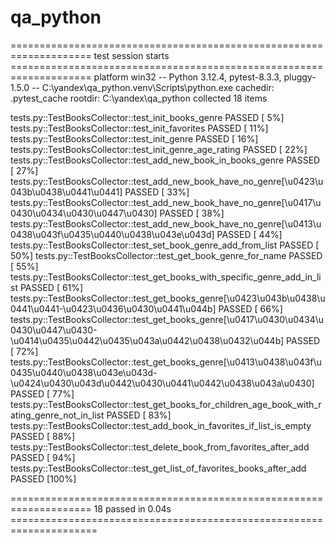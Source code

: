 # qa_python
==================================================================== test session starts ====================================================================
platform win32 -- Python 3.12.4, pytest-8.3.3, pluggy-1.5.0 -- C:\yandex\qa_python\.venv\Scripts\python.exe
cachedir: .pytest_cache
rootdir: C:\yandex\qa_python
collected 18 items                                                                                                                                            

tests.py::TestBooksCollector::test_init_books_genre PASSED                                                                                             [  5%] 
tests.py::TestBooksCollector::test_init_favorites PASSED                                                                                               [ 11%] 
tests.py::TestBooksCollector::test_init_genre PASSED                                                                                                   [ 16%] 
tests.py::TestBooksCollector::test_init_genre_age_rating PASSED                                                                                        [ 22%] 
tests.py::TestBooksCollector::test_add_new_book_in_books_genre PASSED                                                                                  [ 27%]
tests.py::TestBooksCollector::test_add_new_book_have_no_genre[\u0423\u043b\u0438\u0441\u0441] PASSED                                                   [ 33%] 
tests.py::TestBooksCollector::test_add_new_book_have_no_genre[\u0417\u0430\u0434\u0430\u0447\u0430] PASSED                                             [ 38%] 
tests.py::TestBooksCollector::test_add_new_book_have_no_genre[\u0413\u0438\u043f\u0435\u0440\u0438\u043e\u043d] PASSED                                 [ 44%] 
tests.py::TestBooksCollector::test_set_book_genre_add_from_list PASSED                                                                                 [ 50%] 
tests.py::TestBooksCollector::test_get_book_genre_for_name PASSED                                                                                      [ 55%] 
tests.py::TestBooksCollector::test_get_books_with_specific_genre_add_in_list PASSED                                                                    [ 61%] 
tests.py::TestBooksCollector::test_get_books_genre[\u0423\u043b\u0438\u0441\u0441-\u0423\u0436\u0430\u0441\u044b] PASSED                               [ 66%] 
tests.py::TestBooksCollector::test_get_books_genre[\u0417\u0430\u0434\u0430\u0447\u0430-\u0414\u0435\u0442\u0435\u043a\u0442\u0438\u0432\u044b] PASSED [ 72%] 
tests.py::TestBooksCollector::test_get_books_genre[\u0413\u0438\u043f\u0435\u0440\u0438\u043e\u043d-\u0424\u0430\u043d\u0442\u0430\u0441\u0442\u0438\u043a\u0430] PASSED [ 77%]
tests.py::TestBooksCollector::test_get_books_for_children_age_book_with_rating_genre_not_in_list PASSED                                                [ 83%] 
tests.py::TestBooksCollector::test_add_book_in_favorites_if_list_is_empty PASSED                                                                       [ 88%] 
tests.py::TestBooksCollector::test_delete_book_from_favorites_after_add PASSED                                                                         [ 94%] 
tests.py::TestBooksCollector::test_get_list_of_favorites_books_after_add PASSED                                                                        [100%] 

==================================================================== 18 passed in 0.04s ===================================================================== 